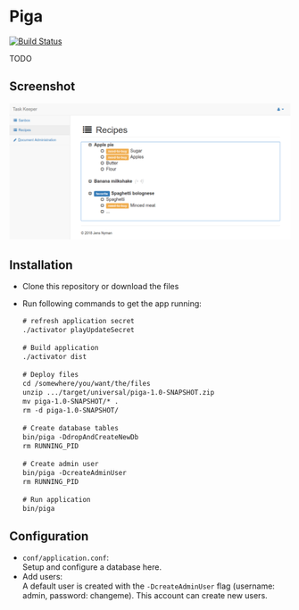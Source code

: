 Piga
======================

[![Build Status](https://travis-ci.org/nymanjens/piga.svg?branch=master)](https://travis-ci.org/nymanjens/piga)

TODO

## Screenshot

![screenshot](screenshot.png "Screenshot")

## Installation

- Clone this repository or download the files
- Run following commands to get the app running:

    ```
    # refresh application secret
    ./activator playUpdateSecret

    # Build application
    ./activator dist

    # Deploy files
    cd /somewhere/you/want/the/files
    unzip .../target/universal/piga-1.0-SNAPSHOT.zip
    mv piga-1.0-SNAPSHOT/* .
    rm -d piga-1.0-SNAPSHOT/

    # Create database tables
    bin/piga -DdropAndCreateNewDb
    rm RUNNING_PID

    # Create admin user
    bin/piga -DcreateAdminUser
    rm RUNNING_PID

    # Run application
    bin/piga
    ```

## Configuration
- `conf/application.conf`:<br>
  Setup and configure a database here.
- Add users:<br>
  A default user is created with the `-DcreateAdminUser` flag (username: admin, password:
  changeme). This account can create new users.
